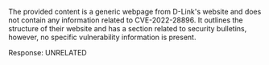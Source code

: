 The provided content is a generic webpage from D-Link's website and does not contain any information related to CVE-2022-28896. It outlines the structure of their website and has a section related to security bulletins, however, no specific vulnerability information is present.

Response: UNRELATED